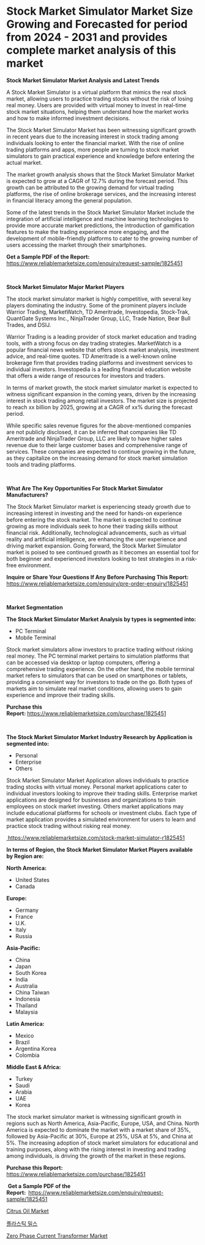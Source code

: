<p><h1>Stock Market Simulator Market Size Growing and Forecasted for period from 2024 - 2031 and provides complete market analysis of this market</h1></p><p><strong>Stock Market Simulator Market Analysis and Latest Trends</strong></p>
<p><p>A Stock Market Simulator is a virtual platform that mimics the real stock market, allowing users to practice trading stocks without the risk of losing real money. Users are provided with virtual money to invest in real-time stock market situations, helping them understand how the market works and how to make informed investment decisions.</p><p>The Stock Market Simulator Market has been witnessing significant growth in recent years due to the increasing interest in stock trading among individuals looking to enter the financial market. With the rise of online trading platforms and apps, more people are turning to stock market simulators to gain practical experience and knowledge before entering the actual market.</p><p>The market growth analysis shows that the Stock Market Simulator Market is expected to grow at a CAGR of 12.7% during the forecast period. This growth can be attributed to the growing demand for virtual trading platforms, the rise of online brokerage services, and the increasing interest in financial literacy among the general population.</p><p>Some of the latest trends in the Stock Market Simulator Market include the integration of artificial intelligence and machine learning technologies to provide more accurate market predictions, the introduction of gamification features to make the trading experience more engaging, and the development of mobile-friendly platforms to cater to the growing number of users accessing the market through their smartphones.</p></p>
<p><strong>Get a Sample PDF of the Report:&nbsp;</strong> <a href="https://www.reliablemarketsize.com/enquiry/request-sample/1825451">https://www.reliablemarketsize.com/enquiry/request-sample/1825451</a></p>
<p>&nbsp;</p>
<p><strong>Stock Market Simulator Major Market Players</strong></p>
<p><p>The stock market simulator market is highly competitive, with several key players dominating the industry. Some of the prominent players include Warrior Trading, MarketWatch, TD Ameritrade, Investopedia, Stock-Trak, QuantGate Systems Inc., NinjaTrader Group, LLC, Trade Nation, Bear Bull Trades, and DSIJ.</p><p>Warrior Trading is a leading provider of stock market education and trading tools, with a strong focus on day trading strategies. MarketWatch is a popular financial news website that offers stock market analysis, investment advice, and real-time quotes. TD Ameritrade is a well-known online brokerage firm that provides trading platforms and investment services to individual investors. Investopedia is a leading financial education website that offers a wide range of resources for investors and traders.</p><p>In terms of market growth, the stock market simulator market is expected to witness significant expansion in the coming years, driven by the increasing interest in stock trading among retail investors. The market size is projected to reach xx billion by 2025, growing at a CAGR of xx% during the forecast period.</p><p>While specific sales revenue figures for the above-mentioned companies are not publicly disclosed, it can be inferred that companies like TD Ameritrade and NinjaTrader Group, LLC are likely to have higher sales revenue due to their large customer bases and comprehensive range of services. These companies are expected to continue growing in the future, as they capitalize on the increasing demand for stock market simulation tools and trading platforms.</p></p>
<p>&nbsp;</p>
<p><strong>What Are The Key Opportunities For Stock Market Simulator Manufacturers?</strong></p>
<p><p>The Stock Market Simulator market is experiencing steady growth due to increasing interest in investing and the need for hands-on experience before entering the stock market. The market is expected to continue growing as more individuals seek to hone their trading skills without financial risk. Additionally, technological advancements, such as virtual reality and artificial intelligence, are enhancing the user experience and driving market expansion. Going forward, the Stock Market Simulator market is poised to see continued growth as it becomes an essential tool for both beginner and experienced investors looking to test strategies in a risk-free environment.</p></p>
<p><strong>Inquire or Share Your Questions If Any Before Purchasing This Report:</strong> <a href="https://www.reliablemarketsize.com/enquiry/pre-order-enquiry/1825451">https://www.reliablemarketsize.com/enquiry/pre-order-enquiry/1825451</a></p>
<p>&nbsp;</p>
<p><strong>Market Segmentation</strong></p>
<p><strong>The Stock Market Simulator Market Analysis by types is segmented into:</strong></p>
<p><ul><li>PC Terminal</li><li>Mobile Terminal</li></ul></p>
<p><p>Stock market simulators allow investors to practice trading without risking real money. The PC terminal market pertains to simulation platforms that can be accessed via desktop or laptop computers, offering a comprehensive trading experience. On the other hand, the mobile terminal market refers to simulators that can be used on smartphones or tablets, providing a convenient way for investors to trade on the go. Both types of markets aim to simulate real market conditions, allowing users to gain experience and improve their trading skills.</p></p>
<p><strong>Purchase this Report:&nbsp;</strong><a href="https://www.reliablemarketsize.com/purchase/1825451">https://www.reliablemarketsize.com/purchase/1825451</a></p>
<p>&nbsp;</p>
<p><strong>The Stock Market Simulator Market Industry Research by Application is segmented into:</strong></p>
<p><ul><li>Personal</li><li>Enterprise</li><li>Others</li></ul></p>
<p><p>Stock Market Simulator Market Application allows individuals to practice trading stocks with virtual money. Personal market applications cater to individual investors looking to improve their trading skills. Enterprise market applications are designed for businesses and organizations to train employees on stock market investing. Others market applications may include educational platforms for schools or investment clubs. Each type of market application provides a simulated environment for users to learn and practice stock trading without risking real money.</p></p>
<p><a href="https://www.reliablemarketsize.com/stock-market-simulator-r1825451">&nbsp;https://www.reliablemarketsize.com/stock-market-simulator-r1825451</a></p>
<p><strong>In terms of Region, the Stock Market Simulator Market Players available by Region are:</strong></p>
<p>
    <p> <strong> North America: </strong>
        <ul>
            <li>United States</li>
            <li>Canada</li>
        </ul>
        </p> 
    <p> <strong> Europe: </strong>
        <ul>
            <li>Germany</li>
            <li>France</li>
            <li>U.K.</li>
            <li>Italy</li>
            <li>Russia</li>
        </ul>
        </p> 
    <p> <strong> Asia-Pacific: </strong>
        <ul>
            <li>China</li>
            <li>Japan</li>
            <li>South Korea</li>
            <li>India</li>
            <li>Australia</li>
            <li>China Taiwan</li>
            <li>Indonesia</li>
            <li>Thailand</li>
            <li>Malaysia</li>
        </ul>
        </p> 
    <p> <strong> Latin America: </strong>
        <ul>
            <li>Mexico</li>
            <li>Brazil</li>
            <li>Argentina Korea</li>
            <li>Colombia</li>
        </ul>
        </p> 
    <p> <strong> Middle East & Africa: </strong>
        <ul>
            <li>Turkey</li>
            <li>Saudi</li>
            <li>Arabia</li>
            <li>UAE</li>
            <li>Korea</li>
        </ul>
    </p>
    </p>
<p><p>The stock market simulator market is witnessing significant growth in regions such as North America, Asia-Pacific, Europe, USA, and China. North America is expected to dominate the market with a market share of 35%, followed by Asia-Pacific at 30%, Europe at 25%, USA at 5%, and China at 5%. The increasing adoption of stock market simulators for educational and training purposes, along with the rising interest in investing and trading among individuals, is driving the growth of the market in these regions.</p></p>
<p><strong>Purchase this Report: </strong><a href="https://www.reliablemarketsize.com/purchase/1825451">https://www.reliablemarketsize.com/purchase/1825451</a></p>
<p>&nbsp;<strong>Get a Sample PDF of the Report:&nbsp;&nbsp;</strong><a href="https://www.reliablemarketsize.com/enquiry/request-sample/1825451">https://www.reliablemarketsize.com/enquiry/request-sample/1825451</a></p>
<p><strong></strong></p>
<p><p><a href="https://view.publitas.com/reportprime-1/deep-dive-into-the-citrus-oil-market-itstrends-market-segmentation-and-competitive-analysis/">Citrus Oil Market</a></p><p><a href="https://github.com/KellyLyncyh543964/Market-Research-Report-List-3/blob/main/990592457984.md">플라스틱 밀스</a></p><p><a href="https://issuu.com/reportprime-2/docs/zero-phase-current-transformer-market-size-2030.pp">Zero Phase Current Transformer Market</a></p></p>